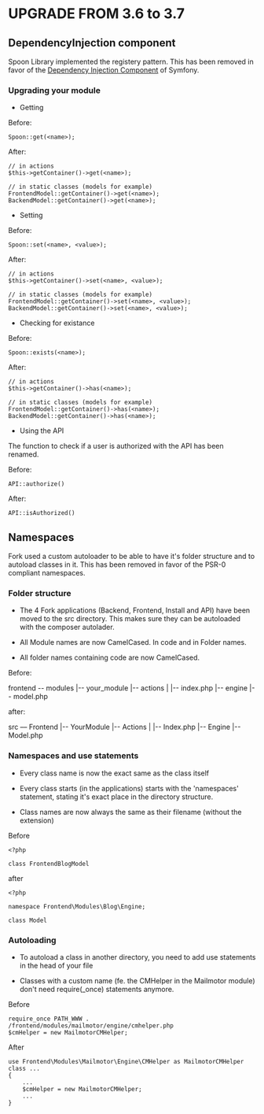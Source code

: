 UPGRADE FROM 3.6 to 3.7
=======================

## DependencyInjection component

Spoon Library implemented the registery pattern. This has been removed in favor of the [Dependency Injection Component](http://symfony.com/doc/current/components/dependency_injection/index.html)
of Symfony.

### Upgrading your module

* Getting

Before:
```
Spoon::get(<name>);
```

After:
```
// in actions
$this->getContainer()->get(<name>);

// in static classes (models for example)
FrontendModel::getContainer()->get(<name>);
BackendModel::getContainer()->get(<name>);
```

* Setting

Before:
```
Spoon::set(<name>, <value>);
```

After:
```
// in actions
$this->getContainer()->set(<name>, <value>);

// in static classes (models for example)
FrontendModel::getContainer()->set(<name>, <value>);
BackendModel::getContainer()->set(<name>, <value>);
```

* Checking for existance

Before:
```
Spoon::exists(<name>);
```

After:
```
// in actions
$this->getContainer()->has(<name>);

// in static classes (models for example)
FrontendModel::getContainer()->has(<name>);
BackendModel::getContainer()->has(<name>);
```

* Using the API

 The function to check if a user is authorized with the API has been renamed.

 Before:
 ```
 API::authorize()
 ```

 After:
 ```
 API::isAuthorized()
 ```

## Namespaces

Fork used a custom autoloader to be able to have it's folder structure and to
autoload classes in it. This has been removed in favor of the PSR-0 compliant
namespaces.

### Folder structure

* The 4 Fork applications (Backend, Frontend, Install and API) have been moved to
the src directory. This makes sure they can be autoloaded with the composer autolader.

* All Module names are now CamelCased. In code and in Folder names.

* All folder names containing code are now CamelCased.

Before:

frontend
-- modules
  |-- your_module
     |-- actions
     |  |-- index.php
     |-- engine
        |-- model.php

after:

src
–– Frontend
  |-- YourModule
     |-- Actions
     |  |-- Index.php
     |-- Engine
        |-- Model.php

### Namespaces and use statements

* Every class name is now the exact same as the class itself

* Every class starts (in the applications) starts with the 'namespaces' statement,
stating it's exact place in the directory structure.

* Class names are now always the same as their filename (without the extension)

Before

    <?php

    class FrontendBlogModel

after

    <?php

    namespace Frontend\Modules\Blog\Engine;

    class Model

### Autoloading

* To autoload a class in another directory, you need to add use statements in
the head of your file

* Classes with a custom name (fe. the CMHelper in the Mailmotor module) don't need
require(_once) statements anymore.

Before

    require_once PATH_WWW . /frontend/modules/mailmotor/engine/cmhelper.php
    $cmHelper = new MailmotorCMHelper;

After

    use Frontend\Modules\Mailmotor\Engine\CMHelper as MailmotorCMHelper
    class ...
    {
        ...
        $cmHelper = new MailmotorCMHelper;
        ...
    }

